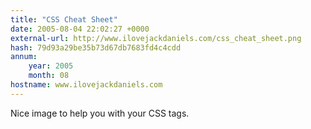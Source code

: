 ```yaml
---
title: "CSS Cheat Sheet"
date: 2005-08-04 22:02:27 +0000
external-url: http://www.ilovejackdaniels.com/css_cheat_sheet.png
hash: 79d93a29be35b73d67db7683fd4c4cdd
annum:
    year: 2005
    month: 08
hostname: www.ilovejackdaniels.com
---
```


Nice image to help you with your CSS tags.
